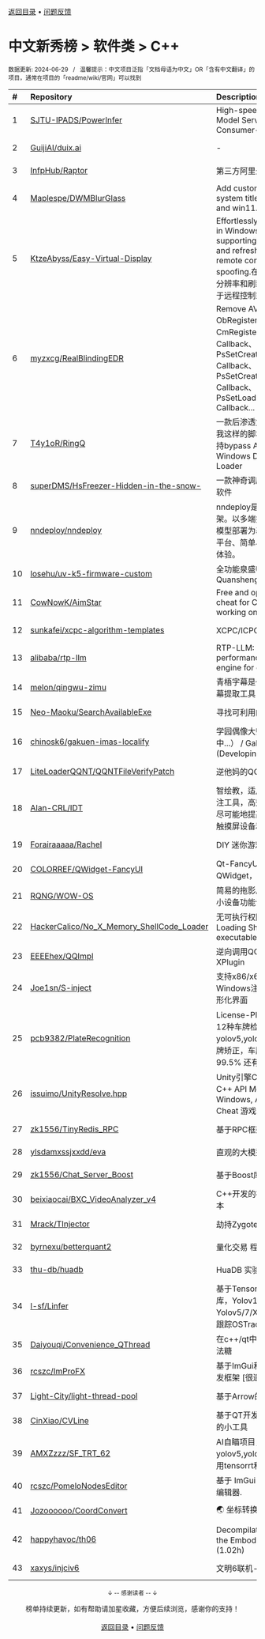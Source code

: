 <a href="https://github.com/GrowingGit/GitHub-Chinese-Top-Charts#github中文排行榜">返回目录</a> • <a href="/content/docs/feedback.md">问题反馈</a>

# 中文新秀榜 > 软件类 > C++
<sub>数据更新: 2024-06-29&nbsp;&nbsp;&nbsp;/&nbsp;&nbsp;&nbsp;温馨提示：中文项目泛指「文档母语为中文」OR「含有中文翻译」的项目，通常在项目的「readme/wiki/官网」可以找到</sub>

|#|Repository|Description|Stars|Updated|Created|
|:-|:-|:-|:-|:-|:-|
|1|[SJTU-IPADS/PowerInfer](https://github.com/SJTU-IPADS/PowerInfer)|High-speed Large Language Model Serving on PCs with Consumer-grade GPUs|7570|2024-06-28|2023-12-15|
|2|[GuijiAI/duix.ai](https://github.com/GuijiAI/duix.ai)|-|2120|2024-06-27|2024-05-16|
|3|[InfpHub/Raptor](https://github.com/InfpHub/Raptor)|第三方阿里云盘桌面应用客户端|1484|2024-04-12|2024-02-12|
|4|[Maplespe/DWMBlurGlass](https://github.com/Maplespe/DWMBlurGlass)|Add custom effect to global system title bar, support win10 and win11.|1441|2024-06-28|2024-01-14|
|5|[KtzeAbyss/Easy-Virtual-Display](https://github.com/KtzeAbyss/Easy-Virtual-Display)|Effortlessly create virtual displays in Windows, capable of supporting various resolutions and refresh rates, suitable for remote control or graphics card spoofing.在win中轻松创建支持多种分辨率和刷新率的虚拟显示器，可用于远程控制或显 ...|1099|2024-03-15|2023-09-17|
|6|[myzxcg/RealBlindingEDR](https://github.com/myzxcg/RealBlindingEDR)|Remove AV/EDR Kernel ObRegisterCallbacks、CmRegisterCallback、MiniFilter Callback、PsSetCreateProcessNotifyRoutine Callback、PsSetCreateThreadNotifyRoutine Callback、PsSetLoadImageNotifyRoutine Callback...|727|2024-06-21|2023-10-28|
|7|[T4y1oR/RingQ](https://github.com/T4y1oR/RingQ)|一款后渗透免杀工具，助力每一位像我这样的脚本小子快速实现免杀，支持bypass AV/EDR 360 火绒 Windows Defender Shellcode Loader|665|2024-06-27|2024-05-11|
|8|[superDMS/HsFreezer-Hidden-in-the-snow-](https://github.com/superDMS/HsFreezer-Hidden-in-the-snow-)|一款神奇调度计算机资源的进程管理软件|597|2024-06-26|2024-04-16|
|9|[nndeploy/nndeploy](https://github.com/nndeploy/nndeploy)|nndeploy是一款模型端到端部署框架。以多端推理以及基于有向无环图模型部署为基础，致力为用户提供跨平台、简单易用、高性能的模型部署体验。|527|2024-06-26|2023-08-08|
|10|[losehu/uv-k5-firmware-custom](https://github.com/losehu/uv-k5-firmware-custom)|全功能泉盛UV-K5/K6固件 Quansheng UV-K5/K6 Firmware|512|2024-06-28|2023-11-30|
|11|[CowNowK/AimStar](https://github.com/CowNowK/AimStar)|Free and open-source external cheat for CS2, written in C++, working on Windows|442|2024-06-23|2023-11-28|
|12|[sunkafei/xcpc-algorithm-templates](https://github.com/sunkafei/xcpc-algorithm-templates)|XCPC/ICPC/CCPC 算法模板|436|2024-06-07|2023-07-12|
|13|[alibaba/rtp-llm](https://github.com/alibaba/rtp-llm)|RTP-LLM: Alibaba's high-performance LLM inference engine for diverse applications.|429|2024-06-24|2023-12-27|
|14|[melon/qingwu-zimu](https://github.com/melon/qingwu-zimu)|青梧字幕是一款基于whisper的AI字幕提取工具|389|2024-03-14|2024-02-27|
|15|[Neo-Maoku/SearchAvailableExe](https://github.com/Neo-Maoku/SearchAvailableExe)|寻找可利用的白文件|387|2024-05-14|2024-03-05|
|16|[chinosk6/gakuen-imas-localify](https://github.com/chinosk6/gakuen-imas-localify)|学园偶像大师 本地化插件（开发中...） / Gakumas localify plugin (Developing...)|333|2024-06-28|2024-05-17|
|17|[LiteLoaderQQNT/QQNTFileVerifyPatch](https://github.com/LiteLoaderQQNT/QQNTFileVerifyPatch)|逆他妈的QQNT Patch文件检测|318|2024-06-28|2023-12-12|
|18|[Alan-CRL/IDT](https://github.com/Alan-CRL/IDT)|智绘教，适用于 Windows 的屏幕批注工具，高效批注和丰富功能，只为尽可能地提高课堂教学效率，适用于触摸屏设备和PC端。|258|2024-06-28|2023-09-20|
|19|[Forairaaaaa/Rachel](https://github.com/Forairaaaaa/Rachel)|DIY 迷你游戏机 (｡・`ω´･)|253|2024-03-07|2023-11-07|
|20|[COLORREF/QWidget-FancyUI](https://github.com/COLORREF/QWidget-FancyUI)|Qt-FancyUI，使用C++语言，基于QWidget，仅支持Qt6版本。|218|2024-06-27|2023-08-30|
|21|[RQNG/WOW-OS](https://github.com/RQNG/WOW-OS)|简易的拖影风格多级菜单系统，满足小设备功能设置和展示的基本需求|209|2024-03-07|2023-08-27|
|22|[HackerCalico/No_X_Memory_ShellCode_Loader](https://github.com/HackerCalico/No_X_Memory_ShellCode_Loader)|无可执行权限加载 ShellCode。Loading ShellCode without executable permission.|204|2024-06-27|2024-02-06|
|23|[EEEEhex/QQImpl](https://github.com/EEEEhex/QQImpl)|逆向调用QQ Mojo IPC与WeChat XPlugin|191|2024-01-19|2023-09-08|
|24|[Joe1sn/S-inject](https://github.com/Joe1sn/S-inject)|支持x86/x64的DLL和Shellcode 的Windows注入的免杀工具，支持图形化界面|181|2024-06-18|2024-02-05|
|25|[pcb9382/PlateRecognition](https://github.com/pcb9382/PlateRecognition)|License-Plate-Recognition 支持12种车牌检测识别，包含yolov5,yolov7,yolov8车牌检测，车牌矫正，车牌识别等，准确率高达99.5% 还有车牌数据集提供下载|179|2024-03-04|2023-09-06|
|26|[issuimo/UnityResolve.hpp](https://github.com/issuimo/UnityResolve.hpp)|Unity引擎C++接口   Unity Engine C++ API   Mono/il2cpp   支持 Windows, Android, Linux   Game Cheat   游戏作弊|174|2024-06-24|2023-11-18|
|27|[zk1556/TinyRedis_RPC](https://github.com/zk1556/TinyRedis_RPC)|基于RPC框架的轻量级Redis|165|2024-04-10|2024-03-23|
|28|[ylsdamxssjxxdd/eva](https://github.com/ylsdamxssjxxdd/eva)|直观的大模型应用软件: 机体|125|2024-06-28|2024-02-25|
|29|[zk1556/Chat_Server_Boost](https://github.com/zk1556/Chat_Server_Boost)|基于Boost库的聊天服务器|119|2024-03-25|2024-03-24|
|30|[beixiaocai/BXC_VideoAnalyzer_v4](https://github.com/beixiaocai/BXC_VideoAnalyzer_v4)|C++开发的视频行为分析系统v4版本|115|2024-06-25|2023-12-28|
|31|[Mrack/TInjector](https://github.com/Mrack/TInjector)|劫持Zygote在App启动前注入so|113|2024-06-12|2024-05-14|
|32|[byrnexu/betterquant2](https://github.com/byrnexu/betterquant2)|量化交易 程序化交易 QUANT|110|2024-06-06|2023-09-11|
|33|[thu-db/huadb](https://github.com/thu-db/huadb)|HuaDB 实验框架|110|2024-06-17|2023-08-06|
|34|[l-sf/Linfer](https://github.com/l-sf/Linfer)|基于TensorRT的C++高性能推理库，Yolov10, YoloPv2，Yolov5/7/X/8，RT-DETR，单目标跟踪OSTrack、LightTrack。|109|2024-06-12|2023-07-14|
|35|[Daiyouqi/Convenience_QThread](https://github.com/Daiyouqi/Convenience_QThread)|在c++/qt中使用c#的async/await语法糖|85|2024-03-19|2024-01-21|
|36|[rcszc/ImProFX](https://github.com/rcszc/ImProFX)|基于ImGui和OpenGL的桌面GUI开发框架 [很遗憾项目已荒废]|77|2024-03-22|2023-11-02|
|37|[Light-City/light-thread-pool](https://github.com/Light-City/light-thread-pool)|基于Arrow的轻量线程池|74|2024-04-03|2023-07-14|
|38|[CinXiao/CVLine](https://github.com/CinXiao/CVLine)|基于QT开发的数据计算和图像处理的小工具|57|2024-01-19|2023-10-28|
|39|[AMXZzzz/SF_TRT_62](https://github.com/AMXZzzz/SF_TRT_62)|AI自瞄项目，支持yolov5,yolov7,yolov8,yolox ，使用tensorrt和DML|55|2024-01-10|2023-08-03|
|40|[rcszc/PomeloNodesEditor](https://github.com/rcszc/PomeloNodesEditor)|基于 ImGui 和 ImNodes 改进的节点编辑器.|52|2024-01-01|2023-07-17|
|41|[Jozoooooo/CoordConvert](https://github.com/Jozoooooo/CoordConvert)|🌏 坐标转换类库|48|2023-12-29|2023-12-29|
|42|[happyhavoc/th06](https://github.com/happyhavoc/th06)|Decompilation of 東方紅魔郷　～ the Embodiment of Scarlet Devil (1.02h)|36|2024-01-22|2023-08-20|
|43|[xaxys/injciv6](https://github.com/xaxys/injciv6)|文明6联机-基于IP的游戏发现|35|2024-01-24|2024-01-14|

<div align="center">
    <p><sub>↓ -- 感谢读者 -- ↓</sub></p>
    榜单持续更新，如有帮助请加星收藏，方便后续浏览，感谢你的支持！
</div>

<br/>

<div align="center"><a href="https://github.com/GrowingGit/GitHub-Chinese-Top-Charts#github中文排行榜">返回目录</a> • <a href="/content/docs/feedback.md">问题反馈</a></div>

